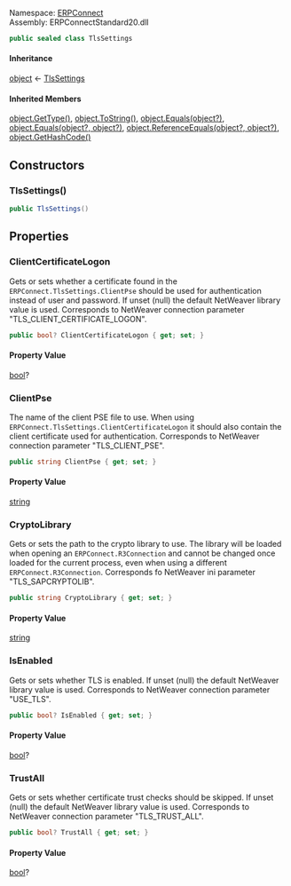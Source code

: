 
Namespace: [ERPConnect](index.md)  
Assembly: ERPConnectStandard20.dll  

```csharp
public sealed class TlsSettings
```

#### Inheritance

[object](https://learn.microsoft.com/dotnet/api/system.object) ← 
[TlsSettings](ERPConnect.TlsSettings.md)

#### Inherited Members

[object.GetType\(\)](https://learn.microsoft.com/dotnet/api/system.object.gettype), 
[object.ToString\(\)](https://learn.microsoft.com/dotnet/api/system.object.tostring), 
[object.Equals\(object?\)](https://learn.microsoft.com/dotnet/api/system.object.equals\#system\-object\-equals\(system\-object\)), 
[object.Equals\(object?, object?\)](https://learn.microsoft.com/dotnet/api/system.object.equals\#system\-object\-equals\(system\-object\-system\-object\)), 
[object.ReferenceEquals\(object?, object?\)](https://learn.microsoft.com/dotnet/api/system.object.referenceequals), 
[object.GetHashCode\(\)](https://learn.microsoft.com/dotnet/api/system.object.gethashcode)

## Constructors

### <a id="ERPConnect_TlsSettings__ctor"></a> TlsSettings\(\)

```csharp
public TlsSettings()
```

## Properties

### <a id="ERPConnect_TlsSettings_ClientCertificateLogon"></a> ClientCertificateLogon

Gets or sets whether a certificate found in the `ERPConnect.TlsSettings.ClientPse`
should be used for authentication instead of user and password. If unset
(null) the default NetWeaver library value is used.
Corresponds to NetWeaver connection parameter "TLS_CLIENT_CERTIFICATE_LOGON".

```csharp
public bool? ClientCertificateLogon { get; set; }
```

#### Property Value

 [bool](https://learn.microsoft.com/dotnet/api/system.boolean)?

### <a id="ERPConnect_TlsSettings_ClientPse"></a> ClientPse

The name of the client PSE file to use.
When using `ERPConnect.TlsSettings.ClientCertificateLogon` it should also
contain the client certificate used for authentication.
Corresponds to NetWeaver connection parameter "TLS_CLIENT_PSE".

```csharp
public string ClientPse { get; set; }
```

#### Property Value

 [string](https://learn.microsoft.com/dotnet/api/system.string)

### <a id="ERPConnect_TlsSettings_CryptoLibrary"></a> CryptoLibrary

Gets or sets the path to the crypto library to use. The library will be loaded
when opening an `ERPConnect.R3Connection` and cannot be changed once loaded for
the current process, even when using a different `ERPConnect.R3Connection`.
Corresponds fo NetWeaver ini parameter "TLS_SAPCRYPTOLIB".

```csharp
public string CryptoLibrary { get; set; }
```

#### Property Value

 [string](https://learn.microsoft.com/dotnet/api/system.string)

### <a id="ERPConnect_TlsSettings_IsEnabled"></a> IsEnabled

Gets or sets whether TLS is enabled. If unset (null) the default
NetWeaver library value is used.
Corresponds to NetWeaver connection parameter "USE_TLS".

```csharp
public bool? IsEnabled { get; set; }
```

#### Property Value

 [bool](https://learn.microsoft.com/dotnet/api/system.boolean)?

### <a id="ERPConnect_TlsSettings_TrustAll"></a> TrustAll

Gets or sets whether certificate trust checks should be skipped. If
unset (null) the default NetWeaver library value is used.
Corresponds to NetWeaver connection parameter "TLS_TRUST_ALL".

```csharp
public bool? TrustAll { get; set; }
```

#### Property Value

 [bool](https://learn.microsoft.com/dotnet/api/system.boolean)?

